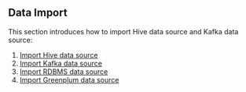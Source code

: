## Data Import

This section introduces how to import Hive data source and Kafka data source:

1. [Import Hive data source](hive_import.en.md)
2. [Import Kafka data source](kafka_import.en.md)
3. [Import RDBMS data source](rdbms_import.en.md)
4. [Import Greenplum data source](gp_import.en.md)


